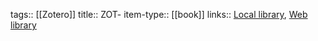 tags:: [[Zotero]]
title:: ZOT-
item-type:: [[book]]
links:: [Local library](zotero://select/library/items/U2PHC9QT), [Web library](https://www.zotero.org/users/8347879/items/U2PHC9QT)
